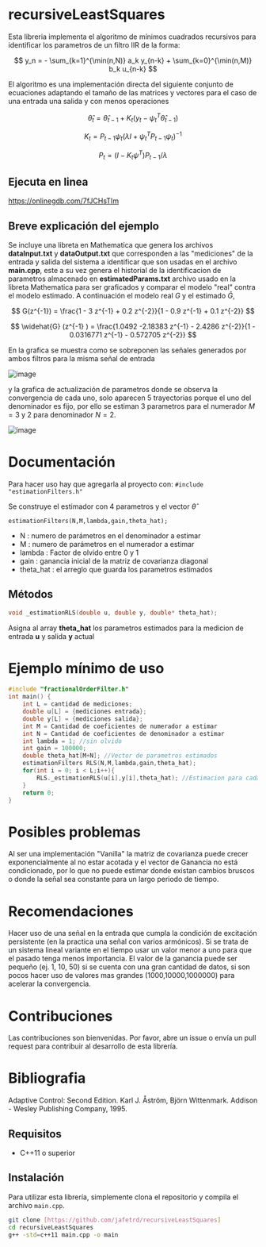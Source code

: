 # recursiveLeastSquares
Esta libreria implementa el algoritmo de mínimos cuadrados recursivos para identificar los parametros de un filtro IIR de la forma:

$$ y_n = - \sum_{k=1}^{\min(n,N)} a_k y_{n-k} + \sum_{k=0}^{\min(n,M)} b_k u_{n-k} $$ 

El algoritmo es una implementación directa del siguiente conjunto de ecuaciones adaptando el tamaño de las matrices y vectores para el caso de una entrada una salida y con menos operaciones 

$$ \widehat{\theta}_t = \widehat{\theta} _{t-1} + K_t (y_t - \psi_t^T \widehat{\theta} _{t-1}) $$ 

$$ K_t =  P_{t-1} \psi_t (\lambda I + \psi^T_t P_{t-1} \psi_t)^{-1} $$

$$ P_t = (I - K_t \psi^T )P_{t-1}/\lambda $$

## Ejecuta en linea 
<https://onlinegdb.com/7fJCHsTIm>

## Breve explicación del ejemplo
Se incluye una libreta en Mathematica que genera los archivos **dataInput.txt** y **dataOutput.txt** que corresponden a las "mediciones" de la entrada y salida del sistema a identificar que son usadas en el archivo **main.cpp**, este a su vez genera el historial de la identificacion de parametros almacenado en **estimatedParams.txt** archivo usado en la libreta Mathematica para ser graficados y comparar el modelo "real" contra el modelo estimado. A continuación el modelo real $G$ y el estimado $\widehat{G}$, 

$$ G(z^{-1}) = \frac{1 - 3 z^{-1} + 0.2 z^{-2}}{1 - 0.9 z^{-1} + 0.1 z^{-2}} $$ 

$$ \widehat{G} (z^{-1} ) = \frac{1.0492 -2.18383 z^{-1} - 2.4286 z^{-2}}{1 - 0.0316771 z^{-1} - 0.572705 z^{-2}} $$

En la grafica se muestra como se sobreponen las señales generados por ambos filtros para la misma señal de entrada

![image](https://github.com/jafetrd/recursiveLeastSquares/assets/20916745/87925dfb-5e6e-4e4c-a8f0-b0777b4ef83c)

y la grafica de actualización de parametros donde se observa la convergencia de cada uno, solo aparecen 5 trayectorias porque el uno del denominador es fijo, por ello se estiman 3 parametros para el numerador $M=3$ y 2 para denominador $N=2$. 

![image](https://github.com/jafetrd/recursiveLeastSquares/assets/20916745/2ceed645-63f5-4f56-9f38-49847028ac02)

# Documentación
Para hacer uso hay que agregarla al proyecto con:
 ``` #include "estimationFilters.h" ```

 Se construye el estimador con 4 parametros y el vector $\widehat{\theta}$ 
 
 ```estimationFilters(N,M,lambda,gain,theta_hat);```
 
- N : numero de parámetros en el denominador a estimar
- M : numero de parámetros en el numerador a estimar
- lambda : Factor de olvido entre 0 y 1
- gain : ganancia inicial de la matriz de covarianza diagonal
- theta_hat : el arreglo que guarda los parametros estimados 

## Métodos
```C 
void _estimationRLS(double u, double y, double* theta_hat);
```
Asigna al array **theta_hat** los parametros estimados para la medicion de entrada **u** y salida **y** actual

# Ejemplo mínimo de uso

```C
#include "fractionalOrderFilter.h"
int main() {
    int L = cantidad de mediciones;    
    double u[L] = {mediciones entrada};
    double y[L] = {mediciones salida};    
    int M = Cantidad de coeficientes de numerador a estimar
    int N = Cantidad de coeficientes de denominador a estimar
    int lambda = 1; //sin olvido
    int gain = 100000;
    double theta_hat[M+N]; //Vector de parametros estimados
    estimationFilters RLS(N,M,lambda,gain,theta_hat);
    for(int i = 0; i < L;i++){
        RLS._estimationRLS(u[i],y[i],theta_hat); //Estimacion para cada muestra
    }
    return 0;
}
```

# Posibles problemas
Al ser una implementación "Vanilla" la matriz de covarianza puede crecer exponencialmente al no estar acotada y el vector de Ganancia no está condicionado, por lo que no puede estimar donde existan cambios bruscos o donde la señal sea constante para un largo periodo de tiempo.  

# Recomendaciones 
Hacer uso de una señal en la entrada que cumpla la condición de excitación persistente (en la practica una señal con varios armónicos). 
Si se trata de un sistema lineal variante en el tiempo usar un valor menor a uno para que el pasado tenga menos importancia.
El valor de la ganancia puede ser pequeño (ej. 1, 10, 50) si se cuenta con una gran cantidad de datos, si son pocos hacer uso de valores mas grandes (1000,10000,1000000) para acelerar la convergencia. 

# Contribuciones
Las contribuciones son bienvenidas. Por favor, abre un issue o envía un pull request para contribuir al desarrollo de esta librería.

# Bibliografia
Adaptive Control: Second Edition. 	Karl J. Åström, Björn Wittenmark. Addison - Wesley Publishing Company, 1995.

## Requisitos

- C++11 o superior

## Instalación

Para utilizar esta librería, simplemente clona el repositorio y compila el archivo `main.cpp`.

```bash
git clone [https://github.com/jafetrd/recursiveLeastSquares]
cd recursiveLeastSquares
g++ -std=c++11 main.cpp -o main

